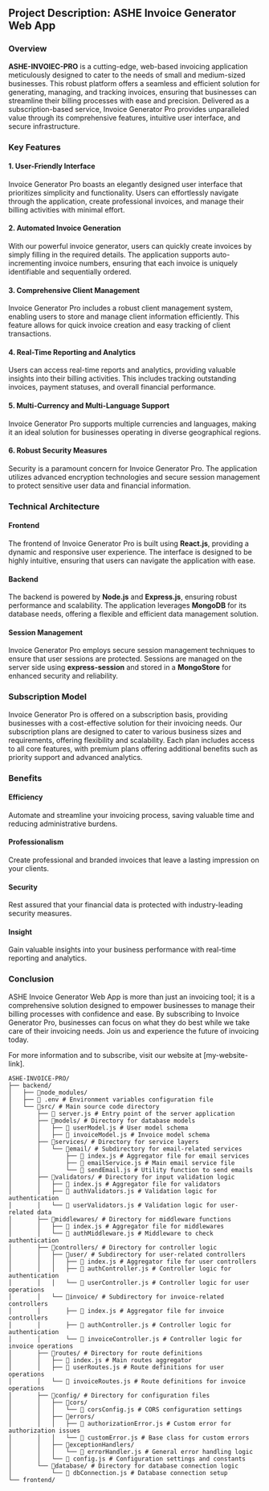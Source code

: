 ## Project Description: ASHE Invoice Generator Web App

### Overview

**ASHE-INVOIEC-PRO** is a cutting-edge, web-based invoicing application meticulously designed to cater to the needs of small and medium-sized businesses. This robust platform offers a seamless and efficient solution for generating, managing, and tracking invoices, ensuring that businesses can streamline their billing processes with ease and precision. Delivered as a subscription-based service, Invoice Generator Pro provides unparalleled value through its comprehensive features, intuitive user interface, and secure infrastructure.

### Key Features

#### 1. **User-Friendly Interface**

Invoice Generator Pro boasts an elegantly designed user interface that prioritizes simplicity and functionality. Users can effortlessly navigate through the application, create professional invoices, and manage their billing activities with minimal effort.

#### 2. **Automated Invoice Generation**

With our powerful invoice generator, users can quickly create invoices by simply filling in the required details. The application supports auto-incrementing invoice numbers, ensuring that each invoice is uniquely identifiable and sequentially ordered.

#### 3. **Comprehensive Client Management**

Invoice Generator Pro includes a robust client management system, enabling users to store and manage client information efficiently. This feature allows for quick invoice creation and easy tracking of client transactions.

#### 4. **Real-Time Reporting and Analytics**

Users can access real-time reports and analytics, providing valuable insights into their billing activities. This includes tracking outstanding invoices, payment statuses, and overall financial performance.

#### 5. **Multi-Currency and Multi-Language Support**

Invoice Generator Pro supports multiple currencies and languages, making it an ideal solution for businesses operating in diverse geographical regions.

#### 6. **Robust Security Measures**

Security is a paramount concern for Invoice Generator Pro. The application utilizes advanced encryption technologies and secure session management to protect sensitive user data and financial information.

### Technical Architecture

#### **Frontend**

The frontend of Invoice Generator Pro is built using **React.js**, providing a dynamic and responsive user experience. The interface is designed to be highly intuitive, ensuring that users can navigate the application with ease.

#### **Backend**

The backend is powered by **Node.js** and **Express.js**, ensuring robust performance and scalability. The application leverages **MongoDB** for its database needs, offering a flexible and efficient data management solution.

#### **Session Management**

Invoice Generator Pro employs secure session management techniques to ensure that user sessions are protected. Sessions are managed on the server side using **express-session** and stored in a **MongoStore** for enhanced security and reliability.

### Subscription Model

Invoice Generator Pro is offered on a subscription basis, providing businesses with a cost-effective solution for their invoicing needs. Our subscription plans are designed to cater to various business sizes and requirements, offering flexibility and scalability. Each plan includes access to all core features, with premium plans offering additional benefits such as priority support and advanced analytics.

### Benefits

#### **Efficiency**

Automate and streamline your invoicing process, saving valuable time and reducing administrative burdens.

#### **Professionalism**

Create professional and branded invoices that leave a lasting impression on your clients.

#### **Security**

Rest assured that your financial data is protected with industry-leading security measures.

#### **Insight**

Gain valuable insights into your business performance with real-time reporting and analytics.

### Conclusion

ASHE Invoice Generator Web App is more than just an invoicing tool; it is a comprehensive solution designed to empower businesses to manage their billing processes with confidence and ease. By subscribing to Invoice Generator Pro, businesses can focus on what they do best while we take care of their invoicing needs. Join us and experience the future of invoicing today.

For more information and to subscribe, visit our website at [my-website-link].

```
ASHE-INVOICE-PRO/
├── backend/
│   ├── 📂node_modules/
│   ├── 📄 .env # Environment variables configuration file
│   └── 📂src/ # Main source code directory
│       ├── 📄 server.js # Entry point of the server application
│       ├── 📂models/ # Directory for database models
│       │   ├── 📄 userModel.js # User model schema
│       │   ├── 📄 invoiceModel.js # Invoice model schema
│       ├── 📂services/ # Directory for service layers
│       │   └── 📂email/ # Subdirectory for email-related services
│       │       ├── 📄 index.js # Aggregator file for email services
│       │       ├── 📄 emailService.js # Main email service file
│       │       └── 📄 sendEmail.js # Utility function to send emails
│       ├── 📂validators/ # Directory for input validation logic
│       │   ├── 📄 index.js # Aggregator file for validators
│       │   ├── 📄 authValidators.js # Validation logic for authentication
│       │   └── 📄 userValidators.js # Validation logic for user-related data
│       ├── 📂middlewares/ # Directory for middleware functions
│       │   ├── 📄 index.js # Aggregator file for middlewares
│       │   └── 📄 authMiddleware.js # Middleware to check authentication
│       ├── 📂controllers/ # Directory for controller logic
│       │   ├── 📂user/ # Subdirectory for user-related controllers
│       │   │   ├── 📄 index.js # Aggregator file for user controllers
│       │   │   ├── 📄 authController.js # Controller logic for authentication
│       │   │   └── 📄 userController.js # Controller logic for user operations
│       │   └── 📂invoice/ # Subdirectory for invoice-related controllers
│       │       ├── 📄 index.js # Aggregator file for invoice controllers
│       │       ├── 📄 authController.js # Controller logic for authentication
│       │       └── 📄 invoiceController.js # Controller logic for invoice operations
│       ├── 📂routes/ # Directory for route definitions
│       │   ├── 📄 index.js # Main routes aggregator
│       │   ├── 📄 userRoutes.js # Route definitions for user operations
│       │   └── 📄 invoiceRoutes.js # Route definitions for invoice operations
│       ├── 📂config/ # Directory for configuration files
│       │   ├── 📂cors/
│       │   │   └── 📄 corsConfig.js # CORS configuration settings
│       │   ├── 📂errors/
│       │   │   ├── 📄 authorizationError.js # Custom error for authorization issues
│       │   │   └── 📄 customError.js # Base class for custom errors
│       │   ├── 📂exceptionHandlers/
│       │   │   └── 📄 errorHandler.js # General error handling logic
│       │   └── 📄 config.js # Configuration settings and constants
│       └── 📂database/ # Directory for database connection logic
│           └── 📄 dbConnection.js # Database connection setup
└── frontend/
```
